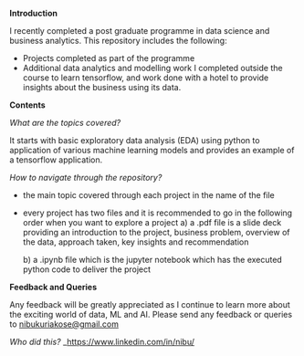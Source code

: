 **Introduction**

I recently completed a post graduate programme in data science and business analytics. This repository includes the following:
  - Projects completed as part of the programme 
  - Additional data analytics and modelling work I completed outside the course to learn tensorflow, and work done with a hotel to provide insights about the business using its data.

**Contents**

_What are the topics covered?_

It starts with basic exploratory data analysis (EDA) using python to application of various machine learning models and provides an example of a tensorflow application.

_How to navigate through the repository?_

- the main topic covered through each project in the name of the file
- every project has two files and it is recommended to go in the following order when you want to explore a project
  a) a .pdf file is a slide deck providing an introduction to the project, business problem, overview of the data, approach taken, key insights and recommendation 
  
  b) a .ipynb file which is the jupyter notebook which has the executed python code to deliver the project

**Feedback and Queries**

Any feedback will be greatly appreciated as I continue to learn more about the exciting world of data, ML and AI. Please send any feedback or queries to nibukuriakose@gmail.com

_Who did this?_
_https://www.linkedin.com/in/nibu/
